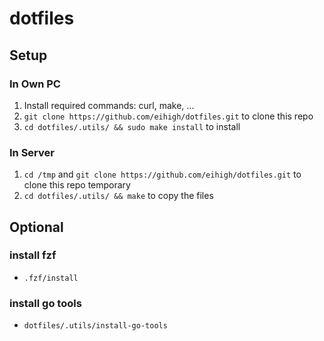 # dotfiles

## Setup
### In Own PC
1. Install required commands: curl, make, ...
1. `git clone https://github.com/eihigh/dotfiles.git` to clone this repo
1. `cd dotfiles/.utils/ && sudo make install` to install

### In Server
1. `cd /tmp` and `git clone https://github.com/eihigh/dotfiles.git` to clone this repo temporary
1. `cd dotfiles/.utils/ && make` to copy the files

## Optional
### install fzf
* `.fzf/install`

### install go tools
* `dotfiles/.utils/install-go-tools`
